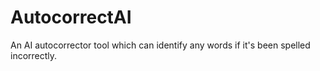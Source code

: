 # AutocorrectAI
An AI autocorrector tool which can identify any words if it's been spelled incorrectly.

